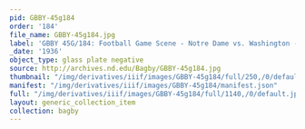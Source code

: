```yaml
---
pid: GBBY-45g184
order: '184'
file_name: GBBY-45g184.jpg
label: 'GBBY 45G/184: Football Game Scene - Notre Dame vs. Washington - 1936'
_date: '1936'
object_type: glass plate negative
source: http://archives.nd.edu/Bagby/GBBY-45g184.jpg
thumbnail: "/img/derivatives/iiif/images/GBBY-45g184/full/250,/0/default.jpg"
manifest: "/img/derivatives/iiif/images/GBBY-45g184/manifest.json"
full: "/img/derivatives/iiif/images/GBBY-45g184/full/1140,/0/default.jpg"
layout: generic_collection_item
collection: bagby
---
```

